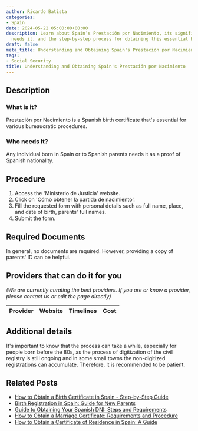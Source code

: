 ```yaml
---
author: Ricardo Batista
categories:
- Spain
date: 2024-05-22 05:00:00+00:00
description: Learn about Spain’s Prestación por Nacimiento, its significance, who
  needs it, and the step-by-step process for obtaining this essential birth certificate.
draft: false
meta_title: Understanding and Obtaining Spain's Prestación por Nacimiento
tags:
- Social Security
title: Understanding and Obtaining Spain's Prestación por Nacimiento
---
```


## Description

### What is it?

Prestación por Nacimiento is a Spanish birth certificate that's essential for various bureaucratic procedures.

### Who needs it?

Any individual born in Spain or to Spanish parents needs it as a proof of Spanish nationality.

## Procedure

1. Access the 'Ministerio de Justicia' website.
2. Click on 'Cómo obtener la partida de nacimiento'.
3. Fill the requested form with personal details such as full name, place, and date of birth, parents' full names.
4. Submit the form.

## Required Documents

In general, no documents are required. However, providing a copy of parents' ID can be helpful.

## Providers that can do it for you

_(We are currently curating the best providers. If you are or know a provider, please contact us or edit the page directly)_

| Provider        |     Website     |     Timelines    |       Cost      |
| :-------------: | :-------------: |  :-------------: | :-------------: |

## Additional details

It's important to know that the process can take a while, especially for people born before the 80s, as the process of digitization of the civil registry is still ongoing and in some small towns the non-digitized registrations can accumulate. Therefore, it is recommended to be patient.
## Related Posts

- [How to Obtain a Birth Certificate in Spain - Step-by-Step Guide](https://tramitit.com/guides/spain/birth_certificate/)
- [Birth Registration in Spain: Guide for New Parents](https://tramitit.com/guides/spain/birth_registration/)
- [Guide to Obtaining Your Spanish DNI: Steps and Requirements](https://tramitit.com/guides/spain/id_card_application/)
- [How to Obtain a Marriage Certificate: Requirements and Procedure](https://tramitit.com/guides/spain/marriage_certificate/)
- [How to Obtain a Certificate of Residence in Spain: A Guide](https://tramitit.com/guides/spain/certificate_of_residence/)